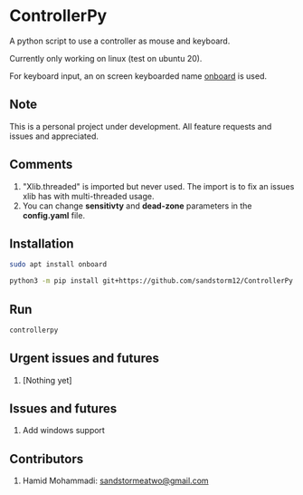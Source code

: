 # ControllerPy

A python script to use a controller as mouse and keyboard.

Currently only working on linux (test on ubuntu 20).

For keyboard input, an on screen keyboarded name [onboard](https://launchpad.net/onboard) is used.


## Note

This is a personal project under development. All feature requests and issues and appreciated.


## Comments
1. "Xlib.threaded" is imported but never used. The import is to fix an issues xlib has with multi-threaded usage.
2. You can change **sensitivty** and **dead-zone** parameters in the **config.yaml** file.


## Installation
```bash
sudo apt install onboard

python3 -m pip install git+https://github.com/sandstorm12/ControllerPy.git
```


## Run
```bash
controllerpy
```


## Urgent issues and futures
1. [Nothing yet]


## Issues and futures
1. Add windows support


## Contributors
1. Hamid Mohammadi: <sandstormeatwo@gmail.com>
